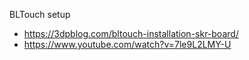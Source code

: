 BLTouch setup
- https://3dpblog.com/bltouch-installation-skr-board/
- https://www.youtube.com/watch?v=7le9L2LMY-U
